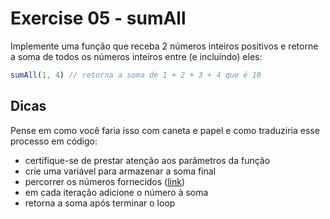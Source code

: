 # Exercise 05 - sumAll

Implemente uma função que receba 2 números inteiros positivos e retorne a soma de todos os números inteiros entre (e incluindo) eles:

```javascript
sumAll(1, 4) // retorna a soma de 1 + 2 + 3 + 4 que é 10
```


## Dicas

Pense em como você faria isso com caneta e papel e como traduziria esse processo em código:
- certifique-se de prestar atenção aos parâmetros da função
- crie uma variável para armazenar a soma final
- percorrer os números fornecidos ([link](https://developer.mozilla.org/en-US/docs/Web/JavaScript/Guide/Loops_and_iteration))
- em cada iteração adicione o número à soma
- retorna a soma após terminar o loop